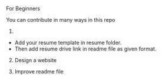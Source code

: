 For Beginners

You can contribute in many ways in this repo

1. 
- Add your resume template in resume folder. 
- Then add resume drive link in readme file as given format.

2. Design a website 

3. Improve readme file
